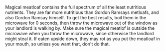 Magical meatloaf contains the full spectrum of all the least nutritious nutrients. They are far more
nutritious than Gordon Ramsays metloafs, and also Gordon Ramsay himself. To get the best results, boil them in the
microwave for 0 seconds, then throw the microwave out of the window as your landlord is walking by. Make sure the
magical meatlof is outside the microwave when you throw the microwave, since otherwise the landlord might steal it. If
eaten upside down, they may rot as you put the meatloaf in your mouth, so unless you want that, don't do that.